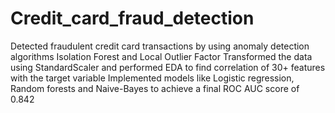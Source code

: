 # Credit_card_fraud_detection
 Detected fraudulent credit card transactions by using anomaly detection algorithms Isolation Forest and Local Outlier Factor
Transformed the data using StandardScaler and performed EDA to find correlation of 30+ features with the target variable
Implemented models like Logistic regression, Random forests and Naive-Bayes to achieve a final ROC AUC score of 0.842
